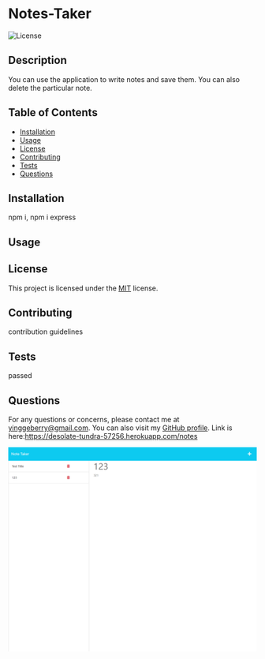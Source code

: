 # Notes-Taker

![License](https://img.shields.io/badge/License-MIT-green.svg)

## Description

You can use the application to write notes and save them. You can also delete the particular note.

## Table of Contents

- [Installation](#installation)
- [Usage](#usage)
- [License](#license)
- [Contributing](#contributing)
- [Tests](#tests)
- [Questions](#questions)

## Installation

npm i, npm i express

## Usage

## License

This project is licensed under the [MIT](https://opensource.org/licenses/MIT) license.

## Contributing

contribution guidelines

## Tests

passed

## Questions

For any questions or concerns, please contact me at yinggeberry@gmail.com. You can also visit my [GitHub profile](https://github.com/huyingg1).
Link is here:https://desolate-tundra-57256.herokuapp.com/notes

![screenshoot-challenge11](notes-taker-screencapture.png)
